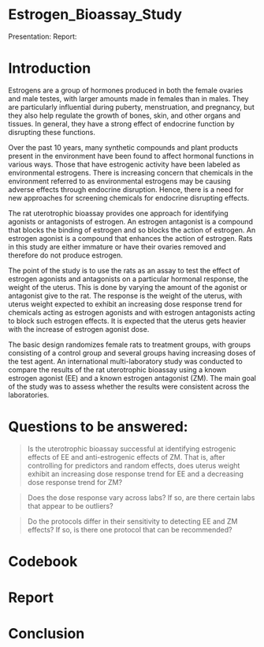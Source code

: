 # Estrogen_Bioassay_Study

Presentation: 
Report: 

# Introduction
Estrogens are a group of hormones produced in both the female ovaries and male testes, with larger amounts made in females than in males. They are particularly influential during puberty, menstruation, and pregnancy, but they also help regulate the growth of bones, skin, and other organs and tissues. In general, they have a strong effect of endocrine function by disrupting these functions.

Over the past 10 years, many synthetic compounds and plant products present in the environment have been found to affect hormonal functions in various ways. Those that have estrogenic activity have been labeled as environmental estrogens. There is increasing concern that chemicals in the environment referred to as environmental estrogens may be causing adverse effects through endocrine disruption. Hence, there is a need for new approaches for screening chemicals for endocrine disrupting effects.

The rat uterotrophic bioassay provides one approach for identifying agonists or antagonists of estrogen. An estrogen antagonist is a compound that blocks the binding of estrogen and so blocks the action of estrogen. An estrogen agonist is a compound that enhances the action of estrogen. Rats in this study are either immature or have their ovaries removed and therefore do not produce estrogen.

The point of the study is to use the rats as an assay to test the effect of estrogen agonists and antagonists on a particular hormonal response, the weight of the uterus. This is done by varying the amount of the agonist or antagonist give to the rat. The response is the weight of the uterus, with uterus weight expected to exhibit an increasing dose response trend for chemicals acting as estrogen agonists and with estrogen antagonists acting to block such estrogen effects. It is expected that the uterus gets heavier with the increase of estrogen agonist dose.

The basic design randomizes female rats to treatment groups, with groups consisting of a control group and several groups having increasing doses of the test agent. An international multi-laboratory study was conducted to compare the results of the rat uterotrophic bioassay using a known estrogen agonist (EE) and a known estrogen antagonist (ZM). The main goal of the study was to assess whether the results were consistent across the laboratories.

# Questions to be answered:
> Is the uterotrophic bioassay successful at identifying estrogenic effects of EE and anti-estrogenic effects of ZM. That is, after controlling for predictors and random effects, does uterus weight exhibit an increasing dose response trend for EE and a decreasing dose response trend for ZM?


> Does the dose response vary across labs? If so, are there certain labs that appear to be outliers?


> Do the protocols differ in their sensitivity to detecting EE and ZM effects? If so, is there one protocol that can be recommended?

# Codebook

# Report

# Conclusion

